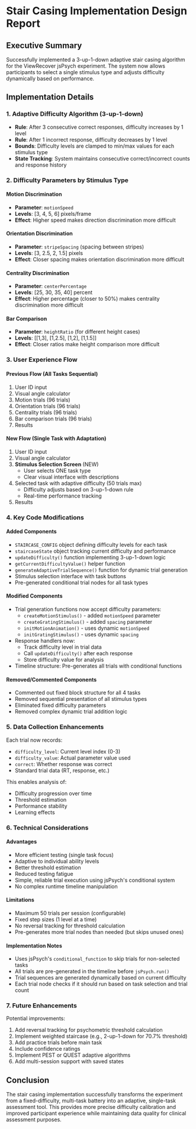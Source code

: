 # Stair Casing Implementation Design Report

## Executive Summary
Successfully implemented a 3-up-1-down adaptive stair casing algorithm for the ViewRecover jsPsych experiment. The system now allows participants to select a single stimulus type and adjusts difficulty dynamically based on performance.

## Implementation Details

### 1. Adaptive Difficulty Algorithm (3-up-1-down)
- **Rule**: After 3 consecutive correct responses, difficulty increases by 1 level
- **Rule**: After 1 incorrect response, difficulty decreases by 1 level
- **Bounds**: Difficulty levels are clamped to min/max values for each stimulus type
- **State Tracking**: System maintains consecutive correct/incorrect counts and response history

### 2. Difficulty Parameters by Stimulus Type

#### Motion Discrimination
- **Parameter**: `motionSpeed`
- **Levels**: [3, 4, 5, 6] pixels/frame
- **Effect**: Higher speed makes direction discrimination more difficult

#### Orientation Discrimination  
- **Parameter**: `stripeSpacing` (spacing between stripes)
- **Levels**: [3, 2.5, 2, 1.5] pixels
- **Effect**: Closer spacing makes orientation discrimination more difficult

#### Centrality Discrimination
- **Parameter**: `centerPercentage` 
- **Levels**: [25, 30, 35, 40] percent
- **Effect**: Higher percentage (closer to 50%) makes centrality discrimination more difficult

#### Bar Comparison
- **Parameter**: `heightRatio` (for different height cases)
- **Levels**: [[1,3], [1,2.5], [1,2], [1,1.5]]
- **Effect**: Closer ratios make height comparison more difficult

### 3. User Experience Flow

#### Previous Flow (All Tasks Sequential)
1. User ID input
2. Visual angle calculator
3. Motion trials (96 trials)
4. Orientation trials (96 trials) 
5. Centrality trials (96 trials)
6. Bar comparison trials (96 trials)
7. Results

#### New Flow (Single Task with Adaptation)
1. User ID input
2. Visual angle calculator
3. **Stimulus Selection Screen** (NEW)
   - User selects ONE task type
   - Clear visual interface with descriptions
4. Selected task with adaptive difficulty (50 trials max)
   - Difficulty adjusts based on 3-up-1-down rule
   - Real-time performance tracking
5. Results

### 4. Key Code Modifications

#### Added Components
- `STAIRCASE_CONFIG` object defining difficulty levels for each task
- `staircaseState` object tracking current difficulty and performance
- `updateDifficulty()` function implementing 3-up-1-down logic
- `getCurrentDifficultyValue()` helper function
- `generateAdaptiveTrialSequence()` function for dynamic trial generation
- Stimulus selection interface with task buttons
- Pre-generated conditional trial nodes for all task types

#### Modified Components
- Trial generation functions now accept difficulty parameters:
  - `createMotionStimulus()` - added `motionSpeed` parameter
  - `createGratingStimulus()` - added `spacing` parameter  
  - `initMotionAnimation()` - uses dynamic `motionSpeed`
  - `initGratingStimulus()` - uses dynamic `spacing`
- Response handlers now:
  - Track difficulty level in trial data
  - Call `updateDifficulty()` after each response
  - Store difficulty value for analysis
- Timeline structure: Pre-generates all trials with conditional functions

#### Removed/Commented Components
- Commented out fixed block structure for all 4 tasks
- Removed sequential presentation of all stimulus types
- Eliminated fixed difficulty parameters
- Removed complex dynamic trial addition logic

### 5. Data Collection Enhancements

Each trial now records:
- `difficulty_level`: Current level index (0-3)
- `difficulty_value`: Actual parameter value used
- `correct`: Whether response was correct
- Standard trial data (RT, response, etc.)

This enables analysis of:
- Difficulty progression over time
- Threshold estimation
- Performance stability
- Learning effects

### 6. Technical Considerations

#### Advantages
- More efficient testing (single task focus)
- Adaptive to individual ability levels
- Better threshold estimation
- Reduced testing fatigue
- Simple, reliable trial execution using jsPsych's conditional system
- No complex runtime timeline manipulation

#### Limitations
- Maximum 50 trials per session (configurable)
- Fixed step sizes (1 level at a time)
- No reversal tracking for threshold calculation
- Pre-generates more trial nodes than needed (but skips unused ones)

#### Implementation Notes
- Uses jsPsych's `conditional_function` to skip trials for non-selected tasks
- All trials are pre-generated in the timeline before `jsPsych.run()`
- Trial sequences are generated dynamically based on current difficulty
- Each trial node checks if it should run based on task selection and trial count

### 7. Future Enhancements

Potential improvements:
1. Add reversal tracking for psychometric threshold calculation
2. Implement weighted staircase (e.g., 2-up-1-down for 70.7% threshold)
3. Add practice trials before main task
4. Include confidence ratings
5. Implement PEST or QUEST adaptive algorithms
6. Add multi-session support with saved states

## Conclusion

The stair casing implementation successfully transforms the experiment from a fixed-difficulty, multi-task battery into an adaptive, single-task assessment tool. This provides more precise difficulty calibration and improved participant experience while maintaining data quality for clinical assessment purposes.